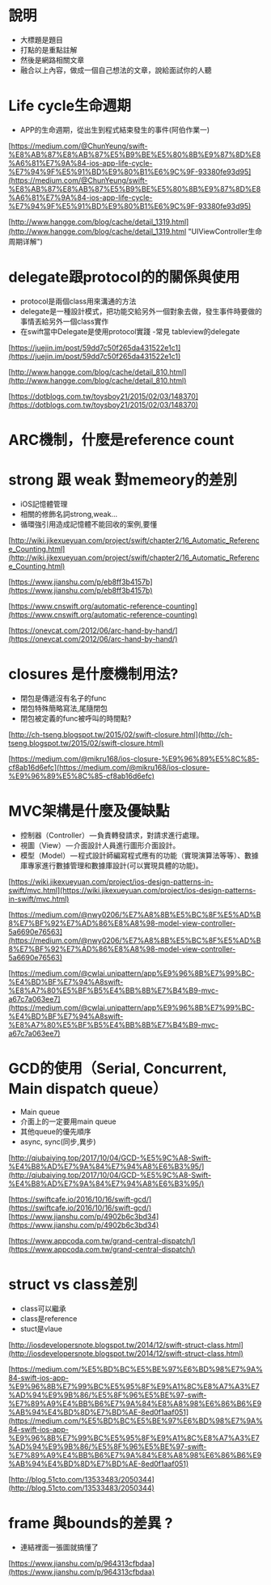 # 說明 #
- 大標題是題目
- 打點的是重點註解
- 然後是網路相關文章
- 融合以上內容，做成一個自己想法的文章，說給面試你的人聽


#  Life cycle生命週期 
- APP的生命週期，從出生到程式結束發生的事件(阿伯作業一)

[https://medium.com/@ChunYeung/swift-%E8%AB%87%E8%AB%87%E5%B9%BE%E5%80%8B%E9%87%8D%E8%A6%81%E7%9A%84-ios-app-life-cycle-%E7%94%9F%E5%91%BD%E9%80%B1%E6%9C%9F-93380fe93d95](https://medium.com/@ChunYeung/swift-%E8%AB%87%E8%AB%87%E5%B9%BE%E5%80%8B%E9%87%8D%E8%A6%81%E7%9A%84-ios-app-life-cycle-%E7%94%9F%E5%91%BD%E9%80%B1%E6%9C%9F-93380fe93d95)

[http://www.hangge.com/blog/cache/detail_1319.html](http://www.hangge.com/blog/cache/detail_1319.html "UIViewController生命周期详解")

#  delegate跟protocol的的關係與使用
- protocol是兩個class用來溝通的方法
- delegate是一種設計模式，把功能交給另外一個對象去做，發生事件時要做的事情丟給另外一個class實作
- 在swift當中Delegate是使用protocol實踐
-常見 tableview的delegate

[https://juejin.im/post/59dd7c50f265da431522e1c1](https://juejin.im/post/59dd7c50f265da431522e1c1)

[http://www.hangge.com/blog/cache/detail_810.html](http://www.hangge.com/blog/cache/detail_810.html)

[https://dotblogs.com.tw/toysboy21/2015/02/03/148370](https://dotblogs.com.tw/toysboy21/2015/02/03/148370)
#  ARC機制，什麼是reference count
#  strong 跟 weak 對memeory的差別
- iOS記憶體管理
- 相關的修飾名詞strong,weak...
- 循環強引用造成記憶體不能回收的案例,要懂

[http://wiki.jikexueyuan.com/project/swift/chapter2/16_Automatic_Reference_Counting.html](http://wiki.jikexueyuan.com/project/swift/chapter2/16_Automatic_Reference_Counting.html)

[https://www.jianshu.com/p/eb8ff3b4157b](https://www.jianshu.com/p/eb8ff3b4157b)

[https://www.cnswift.org/automatic-reference-counting](https://www.cnswift.org/automatic-reference-counting)

[https://onevcat.com/2012/06/arc-hand-by-hand/](https://onevcat.com/2012/06/arc-hand-by-hand/)

#  closures 是什麼機制用法?

- 閉包是傳遞沒有名子的func
- 閉包特殊簡略寫法,尾隨閉包
- 閉包被定義的func被呼叫的時間點?

[http://ch-tseng.blogspot.tw/2015/02/swift-closure.html](http://ch-tseng.blogspot.tw/2015/02/swift-closure.html)

[https://medium.com/@mikru168/ios-closure-%E9%96%89%E5%8C%85-cf8ab16d6efc](https://medium.com/@mikru168/ios-closure-%E9%96%89%E5%8C%85-cf8ab16d6efc)
#  MVC架構是什麼及優缺點
- 控制器（Controller） — 負責轉發請求，對請求進行處理。
- 視圖（View） — 介面設計人員進行圖形介面設計。
- 模型（Model） — 程式設計師編寫程式應有的功能（實現演算法等等）、數據庫專家進行數據管理和數據庫設計(可以實現具體的功能)。

[https://wiki.jikexueyuan.com/project/ios-design-patterns-in-swift/mvc.html](https://wiki.jikexueyuan.com/project/ios-design-patterns-in-swift/mvc.html)

[https://medium.com/@nwy0206/%E7%A8%8B%E5%BC%8F%E5%AD%B8%E7%BF%92%E7%AD%86%E8%A8%98-model-view-controller-5a6690e76563](https://medium.com/@nwy0206/%E7%A8%8B%E5%BC%8F%E5%AD%B8%E7%BF%92%E7%AD%86%E8%A8%98-model-view-controller-5a6690e76563)

[https://medium.com/@cwlai.unipattern/app%E9%96%8B%E7%99%BC-%E4%BD%BF%E7%94%A8swift-%E8%A7%80%E5%BF%B5%E4%BB%8B%E7%B4%B9-mvc-a67c7a063ee7](https://medium.com/@cwlai.unipattern/app%E9%96%8B%E7%99%BC-%E4%BD%BF%E7%94%A8swift-%E8%A7%80%E5%BF%B5%E4%BB%8B%E7%B4%B9-mvc-a67c7a063ee7)

#  GCD的使用（Serial, Concurrent, Main dispatch queue）
- Main queue
- 介面上的一定要用main queue
- 其他queue的優先順序
- async, sync(同步,異步)

[http://qiubaiying.top/2017/10/04/GCD-%E5%9C%A8-Swift-%E4%B8%AD%E7%9A%84%E7%94%A8%E6%B3%95/](http://qiubaiying.top/2017/10/04/GCD-%E5%9C%A8-Swift-%E4%B8%AD%E7%9A%84%E7%94%A8%E6%B3%95/)

[https://swiftcafe.io/2016/10/16/swift-gcd/](https://swiftcafe.io/2016/10/16/swift-gcd/)
[https://www.jianshu.com/p/4902b6c3bd34](https://www.jianshu.com/p/4902b6c3bd34)

[https://www.appcoda.com.tw/grand-central-dispatch/](https://www.appcoda.com.tw/grand-central-dispatch/)
#  struct vs class差別
- class可以繼承
- class是reference
- stuct是vlaue 

[http://iosdevelopersnote.blogspot.tw/2014/12/swift-struct-class.html](http://iosdevelopersnote.blogspot.tw/2014/12/swift-struct-class.html)

[https://medium.com/%E5%BD%BC%E5%BE%97%E6%BD%98%E7%9A%84-swift-ios-app-%E9%96%8B%E7%99%BC%E5%95%8F%E9%A1%8C%E8%A7%A3%E7%AD%94%E9%9B%86/%E5%8F%96%E5%BE%97-swift-%E7%89%A9%E4%BB%B6%E7%9A%84%E8%A8%98%E6%86%B6%E9%AB%94%E4%BD%8D%E7%BD%AE-8ed0f1aaf051](https://medium.com/%E5%BD%BC%E5%BE%97%E6%BD%98%E7%9A%84-swift-ios-app-%E9%96%8B%E7%99%BC%E5%95%8F%E9%A1%8C%E8%A7%A3%E7%AD%94%E9%9B%86/%E5%8F%96%E5%BE%97-swift-%E7%89%A9%E4%BB%B6%E7%9A%84%E8%A8%98%E6%86%B6%E9%AB%94%E4%BD%8D%E7%BD%AE-8ed0f1aaf051)

[http://blog.51cto.com/13533483/2050344](http://blog.51cto.com/13533483/2050344)
#  frame 與bounds的差異 ?
- 連結裡面一張圖就搞懂了

[https://www.jianshu.com/p/964313cfbdaa](https://www.jianshu.com/p/964313cfbdaa)
